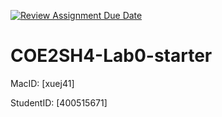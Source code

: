 [![Review Assignment Due Date](https://classroom.github.com/assets/deadline-readme-button-22041afd0340ce965d47ae6ef1cefeee28c7c493a6346c4f15d667ab976d596c.svg)](https://classroom.github.com/a/-IL54EW2)
# COE2SH4-Lab0-starter
MacID: [xuej41]

StudentID: [400515671]
